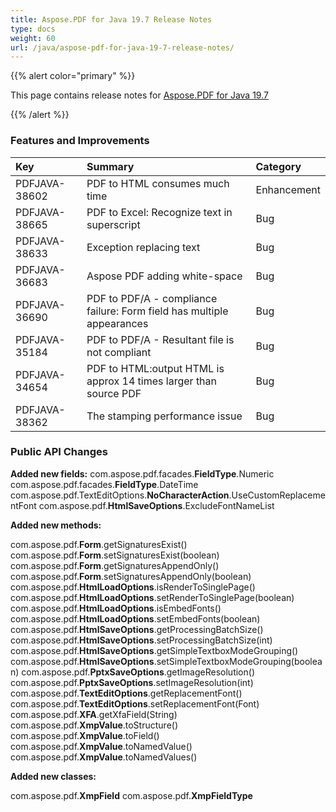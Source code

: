 ```yaml
---
title: Aspose.PDF for Java 19.7 Release Notes
type: docs
weight: 60
url: /java/aspose-pdf-for-java-19-7-release-notes/
---
```


{{% alert color="primary" %}} 

This page contains release notes for [Aspose.PDF for Java 19.7](https://repository.aspose.com/repo/com/aspose/aspose-pdf/19.7/)

{{% /alert %}} 
### **Features and Improvements**

|**Key**|**Summary**|**Category**|
| :- | :- | :- |
|PDFJAVA-38602|PDF to HTML consumes much time|Enhancement|
|PDFJAVA-38665|PDF to Excel: Recognize text in superscript|Bug|
|PDFJAVA-38633|Exception replacing text|Bug|
|PDFJAVA-36683|Aspose PDF adding white-space|Bug|
|PDFJAVA-36690|PDF to PDF/A - compliance failure: Form field has multiple appearances|Bug|
|PDFJAVA-35184|PDF to PDF/A - Resultant file is not compliant|Bug|
|PDFJAVA-34654|PDF to HTML:output HTML is approx 14 times larger than source PDF|Bug|
|PDFJAVA-38362|The stamping performance issue|Bug|
### **Public API Changes**
**Added new fields:** 
com.aspose.pdf.facades.**FieldType**.Numeric
com.aspose.pdf.facades.**FieldType**.DateTime
com.aspose.pdf.TextEditOptions.**NoCharacterAction**.UseCustomReplacementFont
com.aspose.pdf.**HtmlSaveOptions**.ExcludeFontNameList

**Added new methods:**

com.aspose.pdf.**Form**.getSignaturesExist()
com.aspose.pdf.**Form**.setSignaturesExist(boolean)
com.aspose.pdf.**Form**.getSignaturesAppendOnly()
com.aspose.pdf.**Form**.setSignaturesAppendOnly(boolean)
com.aspose.pdf.**HtmlLoadOptions**.isRenderToSinglePage()
com.aspose.pdf.**HtmlLoadOptions**.setRenderToSinglePage(boolean)
com.aspose.pdf.**HtmlLoadOptions**.isEmbedFonts()
com.aspose.pdf.**HtmlLoadOptions**.setEmbedFonts(boolean)
com.aspose.pdf.**HtmlSaveOptions**.getProcessingBatchSize()
com.aspose.pdf.**HtmlSaveOptions**.setProcessingBatchSize(int)
com.aspose.pdf.**HtmlSaveOptions**.getSimpleTextboxModeGrouping()
com.aspose.pdf.**HtmlSaveOptions**.setSimpleTextboxModeGrouping(boolean)
com.aspose.pdf.**PptxSaveOptions**.getImageResolution()
com.aspose.pdf.**PptxSaveOptions**.setImageResolution(int)
com.aspose.pdf.**TextEditOptions**.getReplacementFont()
com.aspose.pdf.**TextEditOptions**.setReplacementFont(Font)
com.aspose.pdf.**XFA**.getXfaField(String)
com.aspose.pdf.**XmpValue**.toStructure()
com.aspose.pdf.**XmpValue**.toField()
com.aspose.pdf.**XmpValue**.toNamedValue()
com.aspose.pdf.**XmpValue**.toNamedValues()

**Added new classes:**

com.aspose.pdf.**XmpField** 
com.aspose.pdf.**XmpFieldType**

